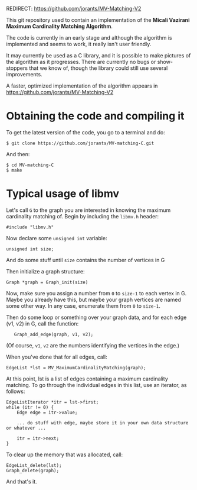 REDIRECT: https://github.com/jorants/MV-Matching-V2

This git repository used to contain an implementation of the **Micali Vazirani Maximum Cardinality Matching Algorithm**.

The code is currently in an early stage and although the algorithm is implemented and seems to work, it really isn't user friendly.

It may currently be used as a C library, and it is possible to make pictures of the algorithm as it progresses. There are currently no bugs or show-stoppers that we know of, though the library could still use several improvements.

A faster, optimized implementation of the algorithm appears in https://github.com/jorants/MV-Matching-V2

# Obtaining the code and compiling it

To get the latest version of the code, you go to a terminal and do:

```
$ git clone https://github.com/jorants/MV-matching-C.git
```

And then:

```
$ cd MV-matching-C
$ make
```

# Typical usage of libmv

Let's call `G` to the graph you are interested in knowing the maximum cardinality matching of.
Begin by including the `libmv.h` header:

```
#include "libmv.h"
```

Now declare some `unsigned int` variable:

```
unsigned int size;
```

And do some stuff until `size` contains the number of vertices in G

Then initialize a graph structure:

```
Graph *graph = Graph_init(size)
```

Now, make sure you assign a number from `0` to `size-1` to each vertex in G. Maybe you already have this, but maybe 
your graph vertices are named some other way. In any case, enumerate them from `0` to `size-1`.

Then do some loop or something over your graph data, and for each edge (v1, v2) in G, call the function:

```
   Graph_add_edge(graph, v1, v2);
```

(Of course, `v1`, `v2` are the numbers identifying the vertices in the edge.)

When you've done that for all edges, call:

```
EdgeList *lst = MV_MaximumCardinalityMatching(graph);
```

At this point, lst is a list of edges containing a maximum cardinality matching.
To go through the individual edges in this list, use an iterator, as follows:

```
EdgeListIterator *itr = lst->first;
while (itr != 0) {
	Edge edge = itr->value;
	
	... do stuff with edge, maybe store it in your own data structure or whatever ...
	
	itr = itr->next;
}
```
To clear up the memory that was allocated, call:

```
EdgeList_delete(lst);
Graph_delete(graph);
```

And that's it.
